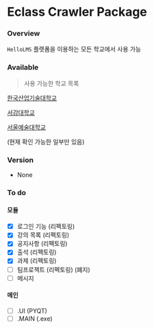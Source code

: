 # Eclass Crawler Package

### Overview
`HelloLMS` 플랫폼을 이용하는 모든 학교에서 사용 가능

### Available
>사용 가능한 학교 목록  

[한국산업기술대학교](https://eclass.kpu.ac.kr)   

[서강대학교](https://eclass.sogang.ac.kr)  

[서울예술대학교](https://eclass.seoularts.ac.kr)  

(현재 확인 가능한 일부만 있음)

### Version
- None

### To do

#### 모듈
- [x] 로그인 기능 (리펙토링)    
- [x] 강의 목록 (리펙토링)  
- [x] 공지사항 (리펙토링)  
- [x] 출석 (리펙토링)  
- [x] 과제 (리펙토링)  
- [ ] 팀프로젝트 (리펙토링)  (폐지)
- [ ] 메시지  

#### 메인
- [ ] .UI (PYQT)  
- [ ] .MAIN (.exe)  
